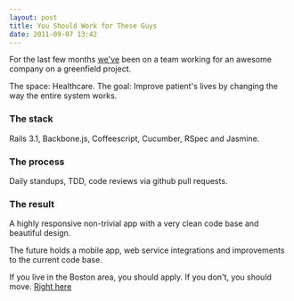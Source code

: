 ```yaml
---
layout: post
title: You Should Work for These Guys
date: 2011-09-07 13:42
---
```


For the last few months [we've](http://thoughtbot.com) been on a team working for an awesome company on a greenfield project.

The space: Healthcare. The goal: Improve patient's lives by changing the way the entire system works.

### The stack

Rails 3.1, Backbone.js, Coffeescript, Cucumber, RSpec and Jasmine.

### The process

Daily standups, TDD, code reviews via github pull requests.

### The result

A highly responsive non-trivial app with a very clean code base and beautiful design.

The future holds a mobile app, web service integrations and improvements to the current code base.

If you live in the Boston area, you should apply. If you don't, you should move. [Right here](http://thoughtbot.com/jobs/iora/developer/)
